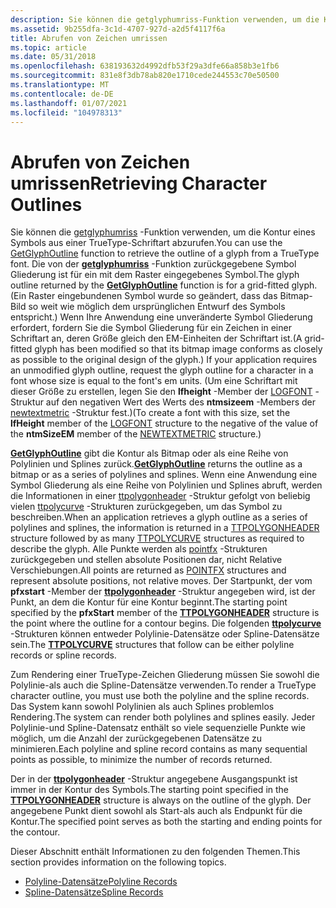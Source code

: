 ```yaml
---
description: Sie können die getglyphumriss-Funktion verwenden, um die Kontur eines Symbols aus einer TrueType-Schriftart abzurufen.
ms.assetid: 9b255dfa-3c1d-4707-927d-a2d5f4117f6a
title: Abrufen von Zeichen umrissen
ms.topic: article
ms.date: 05/31/2018
ms.openlocfilehash: 638193632d4992dfb53f29a3dfe66a858b3e1fb6
ms.sourcegitcommit: 831e8f3db78ab820e1710cede244553c70e50500
ms.translationtype: MT
ms.contentlocale: de-DE
ms.lasthandoff: 01/07/2021
ms.locfileid: "104978313"
---
```

# <a name="retrieving-character-outlines"></a><span data-ttu-id="6aaca-103">Abrufen von Zeichen umrissen</span><span class="sxs-lookup"><span data-stu-id="6aaca-103">Retrieving Character Outlines</span></span>

<span data-ttu-id="6aaca-104">Sie können die [getglyphumriss](/windows/desktop/api/Wingdi/nf-wingdi-getglyphoutlinea) -Funktion verwenden, um die Kontur eines Symbols aus einer TrueType-Schriftart abzurufen.</span><span class="sxs-lookup"><span data-stu-id="6aaca-104">You can use the [GetGlyphOutline](/windows/desktop/api/Wingdi/nf-wingdi-getglyphoutlinea) function to retrieve the outline of a glyph from a TrueType font.</span></span> <span data-ttu-id="6aaca-105">Die von der [**getglyphumriss**](/windows/win32/api/wingdi/nf-wingdi-getglyphoutlinea) -Funktion zurückgegebene Symbol Gliederung ist für ein mit dem Raster eingegebenes Symbol.</span><span class="sxs-lookup"><span data-stu-id="6aaca-105">The glyph outline returned by the [**GetGlyphOutline**](/windows/win32/api/wingdi/nf-wingdi-getglyphoutlinea) function is for a grid-fitted glyph.</span></span> <span data-ttu-id="6aaca-106">(Ein Raster eingebundenen Symbol wurde so geändert, dass das Bitmap-Bild so weit wie möglich dem ursprünglichen Entwurf des Symbols entspricht.) Wenn Ihre Anwendung eine unveränderte Symbol Gliederung erfordert, fordern Sie die Symbol Gliederung für ein Zeichen in einer Schriftart an, deren Größe gleich den EM-Einheiten der Schriftart ist.</span><span class="sxs-lookup"><span data-stu-id="6aaca-106">(A grid-fitted glyph has been modified so that its bitmap image conforms as closely as possible to the original design of the glyph.) If your application requires an unmodified glyph outline, request the glyph outline for a character in a font whose size is equal to the font's em units.</span></span> <span data-ttu-id="6aaca-107">(Um eine Schriftart mit dieser Größe zu erstellen, legen Sie den **lfheight** -Member der [LOGFONT](/windows/win32/api/wingdi/ns-wingdi-logfonta) -Struktur auf den negativen Wert des Werts des **ntmsizeem** -Members der [newtextmetric](/windows/win32/api/wingdi/ns-wingdi-newtextmetrica) -Struktur fest.)</span><span class="sxs-lookup"><span data-stu-id="6aaca-107">(To create a font with this size, set the **lfHeight** member of the [LOGFONT](/windows/win32/api/wingdi/ns-wingdi-logfonta) structure to the negative of the value of the **ntmSizeEM** member of the [NEWTEXTMETRIC](/windows/win32/api/wingdi/ns-wingdi-newtextmetrica) structure.)</span></span>

<span data-ttu-id="6aaca-108">[**GetGlyphOutline**](/windows/win32/api/wingdi/nf-wingdi-getglyphoutlinea) gibt die Kontur als Bitmap oder als eine Reihe von Polylinien und Splines zurück.</span><span class="sxs-lookup"><span data-stu-id="6aaca-108">[**GetGlyphOutline**](/windows/win32/api/wingdi/nf-wingdi-getglyphoutlinea) returns the outline as a bitmap or as a series of polylines and splines.</span></span> <span data-ttu-id="6aaca-109">Wenn eine Anwendung eine Symbol Gliederung als eine Reihe von Polylinien und Splines abruft, werden die Informationen in einer [ttpolygonheader](/windows/win32/api/wingdi/ns-wingdi-ttpolygonheader) -Struktur gefolgt von beliebig vielen [ttpolycurve](/windows/win32/api/wingdi/ns-wingdi-ttpolycurve) -Strukturen zurückgegeben, um das Symbol zu beschreiben.</span><span class="sxs-lookup"><span data-stu-id="6aaca-109">When an application retrieves a glyph outline as a series of polylines and splines, the information is returned in a [TTPOLYGONHEADER](/windows/win32/api/wingdi/ns-wingdi-ttpolygonheader) structure followed by as many [TTPOLYCURVE](/windows/win32/api/wingdi/ns-wingdi-ttpolycurve) structures as required to describe the glyph.</span></span> <span data-ttu-id="6aaca-110">Alle Punkte werden als [pointfx](/windows/win32/api/wingdi/ns-wingdi-pointfx) -Strukturen zurückgegeben und stellen absolute Positionen dar, nicht Relative Verschiebungen.</span><span class="sxs-lookup"><span data-stu-id="6aaca-110">All points are returned as [POINTFX](/windows/win32/api/wingdi/ns-wingdi-pointfx) structures and represent absolute positions, not relative moves.</span></span> <span data-ttu-id="6aaca-111">Der Startpunkt, der vom **pfxstart** -Member der [**ttpolygonheader**](/windows/win32/api/wingdi/ns-wingdi-ttpolygonheader) -Struktur angegeben wird, ist der Punkt, an dem die Kontur für eine Kontur beginnt.</span><span class="sxs-lookup"><span data-stu-id="6aaca-111">The starting point specified by the **pfxStart** member of the [**TTPOLYGONHEADER**](/windows/win32/api/wingdi/ns-wingdi-ttpolygonheader) structure is the point where the outline for a contour begins.</span></span> <span data-ttu-id="6aaca-112">Die folgenden [**ttpolycurve**](/windows/win32/api/wingdi/ns-wingdi-ttpolycurve) -Strukturen können entweder Polylinie-Datensätze oder Spline-Datensätze sein.</span><span class="sxs-lookup"><span data-stu-id="6aaca-112">The [**TTPOLYCURVE**](/windows/win32/api/wingdi/ns-wingdi-ttpolycurve) structures that follow can be either polyline records or spline records.</span></span>

<span data-ttu-id="6aaca-113">Zum Rendering einer TrueType-Zeichen Gliederung müssen Sie sowohl die Polylinie-als auch die Spline-Datensätze verwenden.</span><span class="sxs-lookup"><span data-stu-id="6aaca-113">To render a TrueType character outline, you must use both the polyline and the spline records.</span></span> <span data-ttu-id="6aaca-114">Das System kann sowohl Polylinien als auch Splines problemlos Rendering.</span><span class="sxs-lookup"><span data-stu-id="6aaca-114">The system can render both polylines and splines easily.</span></span> <span data-ttu-id="6aaca-115">Jeder Polylinie-und Spline-Datensatz enthält so viele sequenzielle Punkte wie möglich, um die Anzahl der zurückgegebenen Datensätze zu minimieren.</span><span class="sxs-lookup"><span data-stu-id="6aaca-115">Each polyline and spline record contains as many sequential points as possible, to minimize the number of records returned.</span></span>

<span data-ttu-id="6aaca-116">Der in der [**ttpolygonheader**](/windows/win32/api/wingdi/ns-wingdi-ttpolygonheader) -Struktur angegebene Ausgangspunkt ist immer in der Kontur des Symbols.</span><span class="sxs-lookup"><span data-stu-id="6aaca-116">The starting point specified in the [**TTPOLYGONHEADER**](/windows/win32/api/wingdi/ns-wingdi-ttpolygonheader) structure is always on the outline of the glyph.</span></span> <span data-ttu-id="6aaca-117">Der angegebene Punkt dient sowohl als Start-als auch als Endpunkt für die Kontur.</span><span class="sxs-lookup"><span data-stu-id="6aaca-117">The specified point serves as both the starting and ending points for the contour.</span></span>

<span data-ttu-id="6aaca-118">Dieser Abschnitt enthält Informationen zu den folgenden Themen.</span><span class="sxs-lookup"><span data-stu-id="6aaca-118">This section provides information on the following topics.</span></span>

-   [<span data-ttu-id="6aaca-119">Polyline-Datensätze</span><span class="sxs-lookup"><span data-stu-id="6aaca-119">Polyline Records</span></span>](polyline-records.md)
-   [<span data-ttu-id="6aaca-120">Spline-Datensätze</span><span class="sxs-lookup"><span data-stu-id="6aaca-120">Spline Records</span></span>](spline-records.md)

 

 
